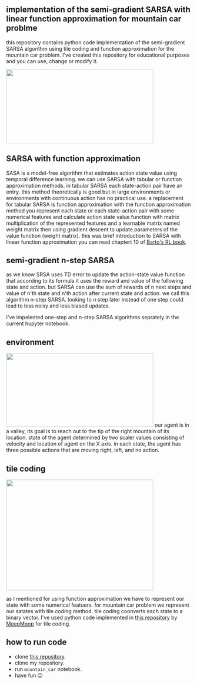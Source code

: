 ## implementation of the semi-gradient SARSA with linear function approximation for mountain car problme
this repository contains python code implementation of the semi-gradient SARSA algorithm using tile coding and function approximation for the mountain car problem. I've created this repository for educational purposes and you can use, change or modify it.

<img src='https://user-images.githubusercontent.com/74808396/187072684-8a9244ea-6860-4514-b9f0-d1c71f05e4e9.png' width='400' height='200'>

## SARSA with function approximation
SASA is a model-free algorithm that estimates action state value using temporal difference learning. we can use SARSA with tabular or function approximation methods.
in tabular  SARSA  each state-action pair have an entry. this method theoretically is good but in large environments or environments with continuous action has no practical use. a replacement for tabular SARSA is function approximation with the function approximation method you represent each state or each state-action pair with some numerical features and calculate action state value function with matrix multiplication of the represented features and a learnable matrix named weight matrix then using gradient descent to update parameters of the value function (weight matrix).
this was brief introduction to SARSA with linear function approximation you can read chaptert 10 of [Barto's RL book]('http://incompleteideas.net/book/the-book.html').
## semi-gradient n-step SARSA
as we know SRSA uses TD error to update the action-state value function that according to its formula it uses the reward and value of the following state and action. but SARSA can use the sum of rewards of n next steps and value of n'th state and n'th action after current state and action. we call this algorithm n-step SARSA. looking to n step later instead of one step could lead to less noisy and less biased updates.

I've impelented one-step and n-step SARSA algorithms seprately in the current hupyter notebook.
## environment
<img src='https://user-images.githubusercontent.com/74808396/187074307-d9356789-3b88-425f-8467-2583de6612c9.png' width='400' height='200'>
our agent is in a valley, its goal is to reach out to the tip of the right mountain of its location. state of the agent determined by two scaler values consisting of velocity and location of agent on the X axis. in each state, the agent has three possible actions that are moving right, left, and no action.

## tile coding 
<img src='https://user-images.githubusercontent.com/74808396/187074704-432acfac-53d1-4f38-9328-a1811ab4ae41.png' width='400' height='300'>

as I mentioned for using function approximation we have to represent our state with some numerical featuers. for mountain car problem we represent our satates with tile coding method. tile coding coonverts each state to a binary vector. I've used python code implemented in [this repository](https://github.com/MeepMoop/tilecoding) by [MeepMoop](https://github.com/MeepMoop) for tile coding.

## how to run code
- clone [this repository](https://github.com/MeepMoop/tilecoding).
- clone my repository.
- run `mountain_car` notebook.
- have fun 😉

